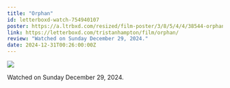 ```yaml
---
title: "Orphan"
id: letterboxd-watch-754940107
poster: https://a.ltrbxd.com/resized/film-poster/3/8/5/4/4/38544-orphan-0-600-0-900-crop.jpg?v=4649d234cb
link: https://letterboxd.com/tristanhampton/film/orphan/
review: "Watched on Sunday December 29, 2024."
date: 2024-12-31T00:26:00:00Z
---
```

 <p><img src="https://a.ltrbxd.com/resized/film-poster/3/8/5/4/4/38544-orphan-0-600-0-900-crop.jpg?v=4649d234cb"/></p> <p>Watched on Sunday December 29, 2024.</p>